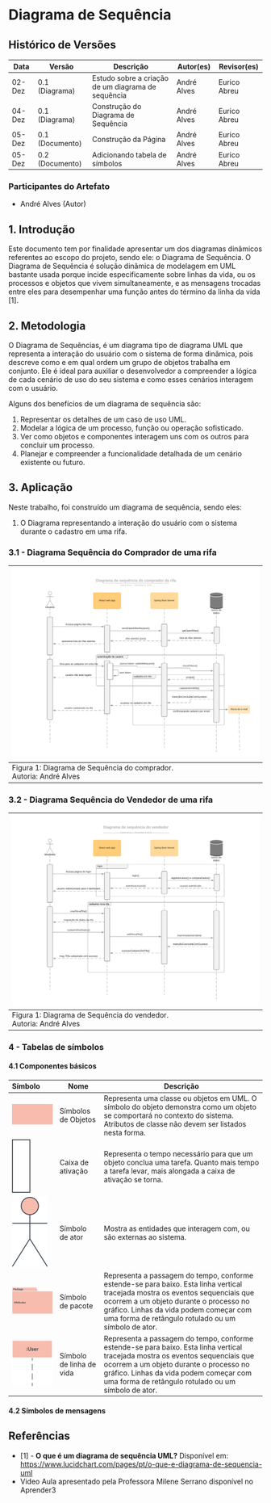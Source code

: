 # Diagrama de Sequência

## Histórico de Versões

| Data   | Versão          | Descrição                                          | Autor(es)   | Revisor(es)  |
| ------ | --------------- | -------------------------------------------------- | ----------- | ------------ |
| 02-Dez | 0.1 (Diagrama)  | Estudo sobre a criação de um diagrama de sequência | André Alves | Eurico Abreu |
| 04-Dez | 0.1 (Diagrama)  | Construção do Diagrama de Sequência                | André Alves | Eurico Abreu |
| 05-Dez | 0.1 (Documento) | Construção da Página                               | André Alves | Eurico Abreu |
| 05-Dez | 0.2 (Documento) | Adicionando tabela de símbolos                     | André Alves | Eurico Abreu |

### Participantes do Artefato

- André Alves (Autor)

## 1. Introdução

Este documento tem por finalidade apresentar um dos diagramas dinâmicos referentes ao escopo do projeto, sendo ele: o
Diagrama de Sequência. O Diagrama de Sequência é solução dinâmica de modelagem em UML bastante usada porque incide especificamente
sobre linhas da vida, ou os processos e objetos que vivem simultaneamente, e as mensagens trocadas entre eles para desempenhar uma
função antes do término da linha da vida [1].

## 2. Metodologia

O Diagrama de Sequências, é um diagrama tipo de diagrama UML que representa a interação do usuário com o sistema de forma dinâmica,
pois descreve como e em qual ordem um grupo de objetos trabalha em conjunto. Ele é ideal para auxiliar o desenvolvedor a compreender
a lógica de cada cenário de uso do seu sistema e como esses cenários interagem com o usuário.

Alguns dos benefícios de um diagrama de sequência são:

1. Representar os detalhes de um caso de uso UML.
2. Modelar a lógica de um processo, função ou operação sofisticado.
3. Ver como objetos e componentes interagem uns com os outros para concluir um processo.
4. Planejar e compreender a funcionalidade detalhada de um cenário existente ou futuro.

## 3. Aplicação

Neste trabalho, foi construído um diagrama de sequência, sendo eles:

1. O Diagrama representando a interação do usuário com o sistema durante o cadastro em uma rifa.

### 3.1 - Diagrama Sequência do Comprador de uma rifa

| ![Diagrama de Sequência do Comprador](../assets/diagrama-sequencia.svg) |
| :---------------------------------------------------------------------- |
| Figura 1: Diagrama de Sequência do comprador.<br/>Autoria: André Alves  |

### 3.2 - Diagrama Sequência do Vendedor de uma rifa

| ![Diagrama de Sequência do Vendedor](../assets/diagrama-sequencia-vendedor.svg) |
| :------------------------------------------------------------------------------ |
| Figura 1: Diagrama de Sequência do vendedor.<br/>Autoria: André Alves           |

### 4 - Tabelas de símbolos

#### 4.1 Componentes básicos

| Símbolo                                                                          | Nome                     | Descrição                                                                                                                                                                                                                                                                  |
| :------------------------------------------------------------------------------- | ------------------------ | -------------------------------------------------------------------------------------------------------------------------------------------------------------------------------------------------------------------------------------------------------------------------- |
| ![Símbolos de Objetos](../assets/diagramaSequencia/uml-object-symbol.svg)        | Símbolos de Objetos      | Representa uma classe ou objetos em UML. O símbolo do objeto demonstra como um objeto se comportará no contexto do sistema. Atributos de classe não devem ser listados nesta forma.                                                                                        |
| ![Caixa de ativação](../assets/diagramaSequencia/uml-activation-box-symbol.svg)  | Caixa de ativação        | Representa o tempo necessário para que um objeto conclua uma tarefa. Quanto mais tempo a tarefa levar, mais alongada a caixa de ativação se torna.                                                                                                                         |
| ![Símbolo de ator](../assets/diagramaSequencia/uml-actor-symbol.svg)             | Símbolo de ator          | Mostra as entidades que interagem com, ou são externas ao sistema.                                                                                                                                                                                                         |
| ![Símbolo de pacote](../assets/diagramaSequencia/uml-package-symbol.svg)         | Símbolo de pacote        | Representa a passagem do tempo, conforme estende-se para baixo. Esta linha vertical tracejada mostra os eventos sequenciais que ocorrem a um objeto durante o processo no gráfico. Linhas da vida podem começar com uma forma de retângulo rotulado ou um símbolo de ator. |
| ![Símbolo de linha de vida](../assets/diagramaSequencia/uml-lifeline-symbol.svg) | Símbolo de linha de vida | Representa a passagem do tempo, conforme estende-se para baixo. Esta linha vertical tracejada mostra os eventos sequenciais que ocorrem a um objeto durante o processo no gráfico. Linhas da vida podem começar com uma forma de retângulo rotulado ou um símbolo de ator. |

#### 4.2 Símbolos de mensagens

## Referências

- [1] - **O que é um diagrama de sequência UML?** Disponível
  em: https://www.lucidchart.com/pages/pt/o-que-e-diagrama-de-sequencia-uml
- Video Aula apresentado pela Professora Milene Serrano disponível no Aprender3

